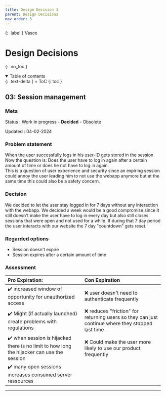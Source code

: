 ```yaml
---
title: Design Decision 3
parent: Design Decisions
nav_order: 3
---
```


{: .label }
Vasco

# Design Decisions
{: .no_toc }

<details open markdown="block">
{: .text-delta }
<summary>Table of contents</summary>
+ ToC
{: toc }
</details>

## 03: Session management

### Meta

Status
: Work in progress - **Decided** - Obsolete

Updated
: 04-02-2024

### Problem statement

When the user successfully logs in his user-ID gets stored in the session. Now the question is: Does the user have to log in again after a certain amount of time or does he not have to log in again.  
This is a question of user experience and security since an expiring session could annoy the user leading him to not use the webapp anymore but at the same time this could also be a safety concern.

### Decision

We decided to let the user stay logged in for 7 days without any interaction with the webapp. We decided a week would be a good compromise since it still doesn't make the user have to log in every day but also still closes sessions that were open and not used for a while. If during that 7 day period the user interacts with our website the 7 day "countdown" gets reset.

### Regarded options

+ Session doesn't expire
+ Session expires after a certain amount of time

### Assessment

| Pro Expiration: | Con Expiration |
 | :-- | :-- | 
 | ✔️ increased window of opportunity for unauthorized access | ❌ user doesn't need to authenticate frequently |
 | ✔️ Might (if actually launched) create problems with regulations | ❌ reduces "friction" for returning users so they can just continue where they stopped last time |
 | ✔️ when session is hijacked there is no limit to how long the hijacker can use the session | ❌ Could make the user more likely to use our product frequently |
 | ✔️ many open sessions increases consumed server ressources | |


---
